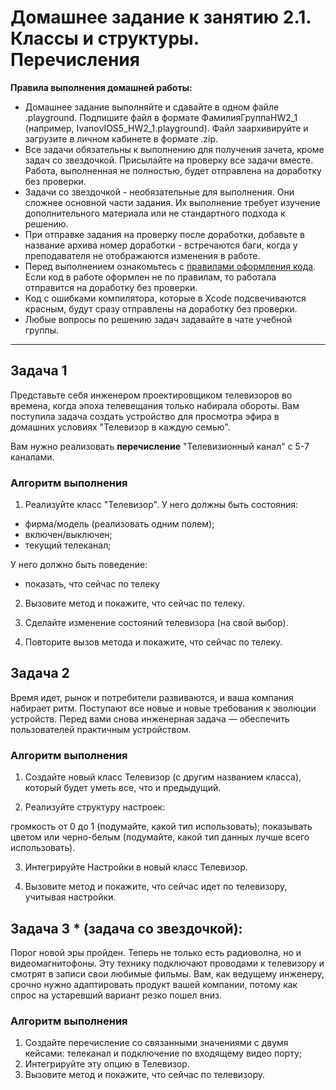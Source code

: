 # Домашнее задание к занятию 2.1. Классы и структуры. Перечисления

**Правила выполнения домашней работы:** 
* Домашнее задание выполняйте и сдавайте в одном файле .playground. Подпишите файл в формате ФамилияГруппаHW2_1 (например, IvanovIOS5_HW2_1.playground). Файл заархивируйте и загрузите в личном кабинете в формате .zip. 
* Все задачи обязательны к выполнению для получения зачета, кроме задач со звездочкой. Присылайте на проверку все задачи вместе. Работа, выполненная не полностью, будет отправлена на доработку без проверки.
* Задачи со звездочкой - необязательные для выполнения. Они сложнее основной части задания. Их выполнение требует изучение дополнительного материала или не стандартного подхода к решению.
* При отправке задания на проверку после доработки, добавьте в название архива номер доработки - встречаются баги, когда у преподавателя не отображаются изменения в работе.
* Перед выполнением ознакомьтесь с [правилами оформления кода](https://github.com/netology-code/bios-2-homeworks/blob/master/swift-code-syle-guide.md). Если код в работе оформлен не по правилам, то работала отправится на доработку без проверки.
* Код с ошибками компилятора, которые в Xcode подсвечиваются красным, будут сразу отправлены на доработку без проверки.
* Любые вопросы по решению задач задавайте в чате учебной группы.

---
## Задача 1

Представьте себя инженером проектировщиком телевизоров во времена, когда эпоха телевещания только набирала обороты. 
Вам поступила задача создать устройство для просмотра эфира в домашних условиях "Телевизор в каждую семью".

Вам нужно реализовать **перечисление** "Телевизионный канал" с 5-7 каналами. 

### Алгоритм выполнения

1. Реализуйте класс "Телевизор". 
У него должны быть состояния:
- фирма/модель (реализовать одним полем);
- включен/выключен;
- текущий телеканал;

У него должно быть поведение:
- показать, что сейчас по телеку

2. Вызовите метод и покажите, что сейчас по телеку.

3. Сделайте изменение состояний телевизора (на свой выбор).

4. Повторите вызов метода и покажите, что сейчас по телеку.

## Задача 2

Время идет, рынок и потребители развиваются, и ваша компания набирает ритм. Поступают все новые и новые требования к эволюции устройств. Перед вами снова инженерная задача — обеспечить пользователей практичным устройством.

### Алгоритм выполнения
1. Создайте новый класс Телевизор (с другим названием класса), который будет уметь все, что и предыдущий.

2. Реализуйте структуру настроек:

громкость от 0 до 1 (подумайте, какой тип использовать);
показывать цветом или черно-белым (подумайте, какой тип данных лучше всего использовать).

3. Интегрируйте Настройки в новый класс Телевизор.

4. Вызовите метод и покажите, что сейчас идет по телевизору, учитывая настройки.

## Задача 3 * (задача со звездочкой):

Порог новой эры пройден. Теперь не только есть радиоволна, но и видеомагнитофоны. Эту технику подключают проводами к телевизору и смотрят в записи свои любимые фильмы. Вам, как ведущему инженеру, срочно нужно адаптировать продукт вашей компании, потому как спрос на устаревший вариант резко пошел вниз.

### Алгоритм выполнения
1. Создайте перечисление со связанными значениями с двумя кейсами: телеканал и подключение по входящему видео порту;
2. Интегрируйте эту опцию в Телевизор.
3. Вызовите метод и покажите, что сейчас по телевизору.

